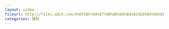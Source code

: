 ```yaml
---
layout: video
fileurl: http://files.qdi5.com/4%EF%BC%9A%E7%90%86%E8%B4%A2%E8%B4%A6%E6%9C%AC%EF%BC%8C%E5%A5%BD%E5%A5%BD%E7%9B%98%E7%82%B9%E4%BD%A0%E7%9A%84%E8%B5%84%E4%BA%A7.mp4
categories: 理财
---
```


